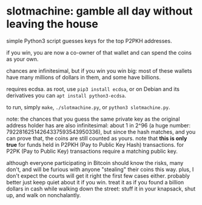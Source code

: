# slotmachine: gamble all day without leaving the house

simple Python3 script guesses keys for the top P2PKH addresses.

if you win, you are now a co-owner of that wallet and can spend the coins
as your own.

chances are infinitesimal, but if you win you win big: most of these wallets
have many millions of dollars in them, and some have billions.

requires ecdsa. as root, use `pip3 install ecdsa`, or on Debian and its
derivatives you can `apt install python3-ecdsa`.

to run, simply `make`, `./slotmachine.py`, or `python3 slotmachine.py`.

note: the chances that you guess the same private key as the original
address holder has are also infinitesimal: about 1 in 2^96 (a huge number:
79228162514264337593543950336), but since the hash matches, and you can
prove that, the coins are still counted as yours. note that **this is only
true** for funds held in P2PKH (Pay to Public Key Hash) transactions. for
P2PK (Pay to Public Key) transactions require a matching public key.

although everyone participating in Bitcoin should know the risks, many
don't, and will be furious with anyone "stealing" their coins this way.
plus, I don't expect the courts will get it right the first few cases
either. probably better just keep quiet about it if you win. treat it as
if you found a billion dollars in cash while walking down the street:
stuff it in your knapsack, shut up, and walk on nonchalantly.
